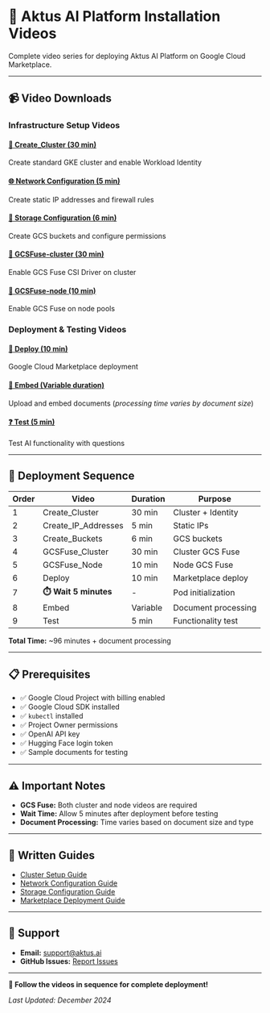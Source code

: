 # 🎥 Aktus AI Platform Installation Videos

Complete video series for deploying Aktus AI Platform on Google Cloud Marketplace.

---

## 📹 Video Downloads

### Infrastructure Setup Videos

#### [🔧 Create_Cluster (30 min)](videos/Create_Cluster.mov)
Create standard GKE cluster and enable Workload Identity

#### [🌐 Network Configuration (5 min)](videos/Create_IP_Addresses.mov)
Create static IP addresses and firewall rules

#### [💾 Storage Configuration (6 min)](videos/Create_Buckets.mov)
Create GCS buckets and configure permissions

#### [📁 GCSFuse-cluster (30 min)](videos/GCSFuse_Cluster.mov)
Enable GCS Fuse CSI Driver on cluster

#### [📁 GCSFuse-node (10 min)](videos/GCSFuse_Node.mov)
Enable GCS Fuse on node pools

### Deployment & Testing Videos

#### [🚀 Deploy (10 min)](videos/Deploy.mov)
Google Cloud Marketplace deployment

#### [📄 Embed (Variable duration)](videos/Embed.mov)
Upload and embed documents (*processing time varies by document size*)

#### [❓ Test (5 min)](videos/Test.mov)
Test AI functionality with questions

---

## 🎯 Deployment Sequence

| Order | Video | Duration | Purpose |
|-------|-------|----------|---------|
| 1 | Create_Cluster | 30 min | Cluster + Identity |
| 2 | Create_IP_Addresses | 5 min | Static IPs |
| 3 | Create_Buckets | 6 min | GCS buckets |
| 4 | GCSFuse_Cluster | 30 min | Cluster GCS Fuse |
| 5 | GCSFuse_Node | 10 min | Node GCS Fuse |
| 6 | Deploy | 10 min | Marketplace deploy |
| 7 | **⏱️ Wait 5 minutes** | - | Pod initialization |
| 8 | Embed | Variable | Document processing |
| 9 | Test | 5 min | Functionality test |

**Total Time:** ~96 minutes + document processing

---

## 📋 Prerequisites

- ✅ Google Cloud Project with billing enabled
- ✅ Google Cloud SDK installed
- ✅ `kubectl` installed
- ✅ Project Owner permissions
- ✅ OpenAI API key
- ✅ Hugging Face login token
- ✅ Sample documents for testing

---

## ⚠️ Important Notes

- **GCS Fuse:** Both cluster and node videos are required
- **Wait Time:** Allow 5 minutes after deployment before testing
- **Document Processing:** Time varies based on document size and type

---

## 📖 Written Guides

- [Cluster Setup Guide](cluster-setup.md)
- [Network Configuration Guide](network-configuration.md)
- [Storage Configuration Guide](storage-configuration.md)
- [Marketplace Deployment Guide](marketplace-deployment.md)

---

## 💬 Support

- **Email:** [support@aktus.ai](mailto:support@aktus.ai)
- **GitHub Issues:** [Report Issues](https://github.com/aktus-ai/aktus-platform-gcp-marketplace/issues)

---

**🎥 Follow the videos in sequence for complete deployment!**

*Last Updated: December 2024*